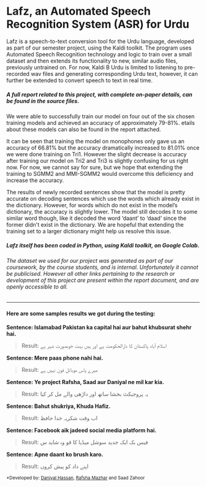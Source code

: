 # Lafz, an Automated Speech Recognition System  (ASR) for Urdu
Lafz is a speech-to-text conversion tool for the Urdu language, developed as part of our semester project, using the Kaldi toolkit. The program uses Automated Speech Recognition technology and logic to train over a small dataset and then extends its functionality to new, similar audio files, previously untrained on. For now, Kaldi B Urdu is limited to listening to pre-recorded wav files and generating corresponding Urdu text, however, it can further be extended to convert speech to text in real time.

##### A full report related to this project, with complete on-paper details, can be found in the source files.

We were able to successfully train our model on four out of the six chosen training models and achieved an accuracy of approximately 79-81%. etails about these models can also be found in the report attached.

It can be seen that training the model on monophones only gave us an accuracy of 66.81% but the accuracy dramatically increased to 81.01% once we were done training on Tri1. However the slight decrease is accuracy after training our model on Tri2 and Tri3 is slightly confusing for us right now. For now, we cannot say for sure, but we hope that extending the training to SGMM2 and MMI-SGMM2 would overcome this deficiency and increase the accuracy.

The results of newly recorded sentences show that the model is pretty accurate on decoding sentences which use the words which already exist in the dictionary. However, for words which do not exist in the model’s dictionary, the accuracy is slightly lower. The model still decodes it to some similar word though, like it decoded the word ‘daant’ to ‘daad’ since the former didn't exist in the dictionary. We are hopeful that extending the training set to a larger dictionary might help us resolve this issue.

##### Lafz itself has been coded in Python, using Kaldi toolkit, on Google Colab.

###### The dataset we used for our project was generated as part of our coursework, by the course students, and is internal. Unfortunately it cannot be publicised. However all other links pertaining to the research or development of this project are present within the report document, and are openly accessible to all.

_______________________________________________________________________________________________________________________________________________________________________

#### Here are some samples **results** we got during the testing:



**Sentence: Islamabad Pakistan ka capital hai aur bahut khubsurat shehr hai.**

> Result:       اسلام آباد پاکستان کا دارالحکومت ہے اور ہیں بہت خوبصورت شہر ہے



**Sentence: Mere paas phone nahi hai.**

> Result:       میرے پاس موبائل فون نہیں ہے



**Sentence: Ye project Rafsha, Saad aur Daniyal ne mil kar kia.**

> Result:       یہ پروجیکٹ بخشا ساتھ اور داڑھی والے مل کر کیا



**Sentence: Bahut shukriya, Khuda Hafiz.**

> Result:       اب وقت شکریہ خدا حافظ



**Sentence: Facebook aik jadeed social media platform hai.**

> Result:       فیس بک ایک جدید سوشل میڈیا کا قو وہ شاید س



**Sentence: Apne daant ko brush karo.**

> Result:       اپنے داد کو پیش کروں



<sub>*Developed by: [Daniyal Hassan](https://github.com/Qureshi-DH), [Rafsha Mazhar](https://github.com/byrafsha) and Saad Zahoor</sub>
